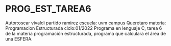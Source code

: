 # PROG_EST_TAREA6
Autor:oscar vivaldi partido ramirez 
escuela: uvm campus Queretaro
materia: Programacion Estructurada
ciclo:01/2022
Programa en lenguaje C, tarea 6 de la materia programación estructurada, programa que calculara el área de una ESFERA.
